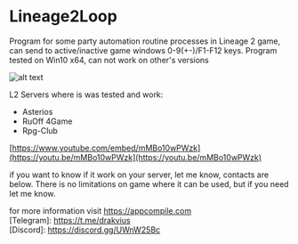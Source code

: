 # Lineage2Loop

Program for some party automation routine processes in Lineage 2 game, can send to active/inactive game windows 0-9(+-)/F1-F12 keys.
Program tested on Win10 x64, can not work on other's versions

![alt text](https://appcompile.com/img/Lineage2Loop.png)

L2 Servers where is was tested and work:
 + Asterios
 + RuOff 4Game
 + Rpg-Club

[https://www.youtube.com/embed/mMBo10wPWzk](https://youtu.be/mMBo10wPWzk](https://youtu.be/mMBo10wPWzk)

if you want to know if it work on your server, let me know, contacts are below.
There is no limitations on game where it can be used, but if you need let me know.

for more information visit https://appcompile.com <br>
[Telegram]: https://t.me/drakvius <br>
[Discord]: https://discord.gg/UWnW25Bc <br>
